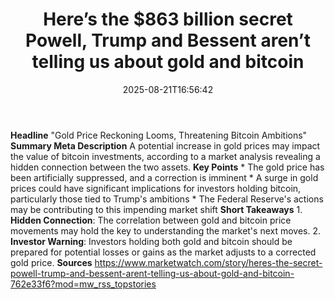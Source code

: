 ﻿---
title: "Here’s the $863 billion secret Powell, Trump and Bessent aren’t telling us about gold and bitcoin"
date: "2025-08-21T16:56:42"
category: "Markets"
summary: ""
slug: "heres the 863 billion secret powell trump and bessent arent "
source_urls:
  - "https://www.marketwatch.com/story/heres-the-secret-powell-trump-and-bessent-arent-telling-us-about-gold-and-bitcoin-762e33f6?mod=mw_rss_topstories"
seo:
  title: "Here’s the $863 billion secret Powell, Trump and Bessent aren’t telling us about gold and bitcoin | Hash n Hedge"
  description: ""
  keywords: ["news", "markets", "brief"]
---
**Headline** "Gold Price Reckoning Looms, Threatening Bitcoin Ambitions"  **Summary Meta Description** A potential increase in gold prices may impact the value of bitcoin investments, according to a market analysis revealing a hidden connection between the two assets.  **Key Points**  * The gold price has been artificially suppressed, and a correction is imminent * A surge in gold prices could have significant implications for investors holding bitcoin, particularly those tied to Trump's ambitions * The Federal Reserve's actions may be contributing to this impending market shift  **Short Takeaways**  1. **Hidden Connection**: The correlation between gold and bitcoin price movements may hold the key to understanding the market's next moves. 2. **Investor Warning**: Investors holding both gold and bitcoin should be prepared for potential losses or gains as the market adjusts to a corrected gold price.  **Sources** https://www.marketwatch.com/story/heres-the-secret-powell-trump-and-bessent-arent-telling-us-about-gold-and-bitcoin-762e33f6?mod=mw_rss_topstories 
